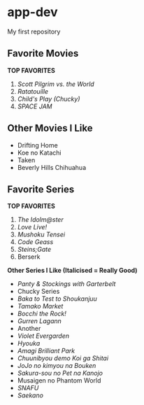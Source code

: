 # app-dev
My first repository

## Favorite Movies
**TOP FAVORITES**
1. *Scott Pilgrim vs. the World*
2. *Ratatouille*
3. *Child's Play (Chucky)*
4. *SPACE JAM*

## Other Movies I Like
- Drifting Home
- Koe no Katachi
- Taken
- Beverly Hills Chihuahua


## Favorite Series
**TOP FAVORITES**
1. *The Idolm@ster*
2. *Love Live!*
3. *Mushoku Tensei*
4. *Code Geass*
5. *Steins;Gate*
6. Berserk

**Other Series I Like (Italicised = Really Good)**
- *Panty & Stockings with Garterbelt*
- Chucky Series
- *Baka to Test to Shoukanjuu*
- *Tamako Market*
- *Bocchi the Rock!*
- *Gurren Lagann*
- Another
- *Violet Evergarden*
- *Hyouka*
- *Amagi Brilliant Park*
- *Chuunibyou demo Koi ga Shitai*
- *JoJo no kimyou na Bouken*
- *Sakura-sou no Pet na Kanojo*
- Musaigen no Phantom World
- *SNAFU*
- *Saekano*
